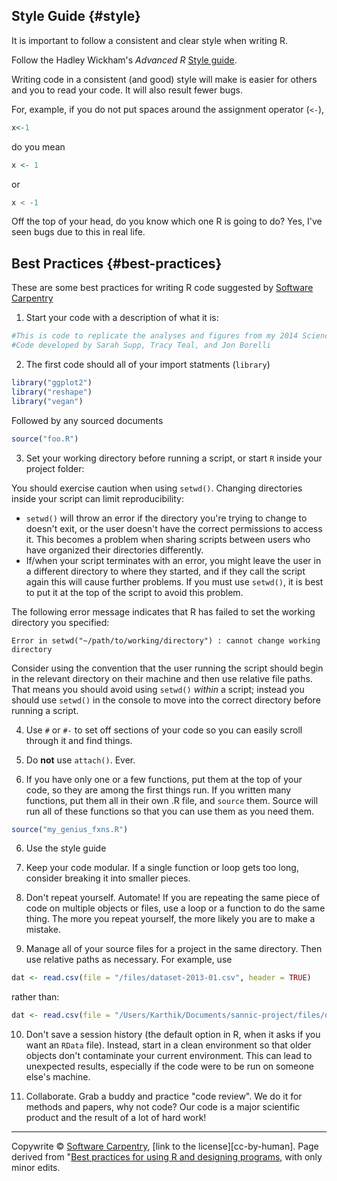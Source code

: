 <!-- 
.. title: Best practices for using R
-->

## Style Guide {#style}

It is important to follow a consistent and clear style when writing R.

Follow the Hadley Wickham's *Advanced R* [Style guide](http://adv-r.had.co.nz/Style.html).

Writing code in a  consistent (and good) style will make is easier for others and you to read your code.
It will also result fewer bugs.

For, example, if you do not put spaces around the assignment operator (`<-`),
```r
x<-1
```
do you mean
```r
x <- 1
```
or
```r
x < -1
```
Off the top of your head, do you know which one R is going to do?
Yes, I've seen bugs due to this in real life.

## Best Practices {#best-practices}

These are some best practices for writing R code suggested by [Software Carpentry](https://github.com/swcarpentry/r-novice-inflammation)

1. Start your code with a description of what it is:

```r
#This is code to replicate the analyses and figures from my 2014 Science paper.
#Code developed by Sarah Supp, Tracy Teal, and Jon Borelli
```

2. The first code should all of your import statments (`library`)

```r
library("ggplot2")
library("reshape")
library("vegan")
```

Followed by any sourced documents
```r
source("foo.R")
```

3. Set your working directory before running a script, or start `R` inside your project folder:

You should exercise caution when using `setwd()`.
Changing directories inside your script can limit reproducibility:

* `setwd()` will throw an error if the directory you're trying to change to doesn't exit, or the user doesn't have the correct permissions to access it. This becomes a problem when sharing scripts between users who have organized their directories differently.
* If/when your script terminates with an error, you might leave the user in a different directory to where they started, and if they call the script again this will cause further problems. If you must use `setwd()`, it is best to put it at the top of the script to avoid this problem.

The following error message indicates that R has failed to set the working directory you specified:

```
Error in setwd("~/path/to/working/directory") : cannot change working directory
```


Consider using the convention that the user running the script should begin in the relevant directory on their machine and then use relative file paths.
That means you should avoid using `setwd()` *within* a script; instead you should use `setwd()` in the console to move into the correct directory before running a script.

4. Use `#` or `#-` to set off sections of your code so you can easily scroll through it and find things.

4. Do **not** use `attach()`. Ever.

5. If you have only one or a few functions, put them at the top of your code, so they are among the first things run. If you written many functions, put them all in their own .R file, and `source` them. Source will run all of these functions so that you can use them as you need them.

```r
source("my_genius_fxns.R")
```

6. Use the style guide

7. Keep your code modular. If a single function or loop gets too long, consider breaking it into smaller pieces.

8. Don't repeat yourself. Automate! If you are repeating the same piece of code on multiple objects or files, use a loop or a function to do the same thing. The more you repeat yourself, the more likely you are to make a mistake.

9. Manage all of your source files for a project in the same directory. Then use relative paths as necessary. For example, use

```r
dat <- read.csv(file = "/files/dataset-2013-01.csv", header = TRUE)
```

rather than:

```r
dat <- read.csv(file = "/Users/Karthik/Documents/sannic-project/files/dataset-2013-01.csv", header = TRUE)
```

10. Don't save a session history (the default option in R, when it asks if you want an `RData` file). Instead, start in a clean environment so that older objects don't contaminate your current environment. This can lead to unexpected results, especially if the code were to be run on someone else's machine.

12. Collaborate. Grab a buddy and practice "code review". We do it for methods and papers, why not code? Our code is a major scientific product and the result of a lot of hard work!


* * *

Copywrite  © [Software Carpentry](http://software-carpentry.org/), [link to the license][cc-by-human]. Page derived from "[Best practices for using R and designing programs](https://raw.githubusercontent.com/swcarpentry/r-novice-inflammation/gh-pages/06-best-practices-R.Rmd"), with only minor edits.
